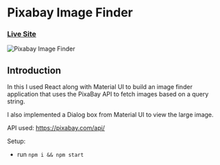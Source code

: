 # Pixabay Image Finder

### [Live Site](https://imagefinder-pixabay.netlify.app)

![Pixabay Image Finder](https://ibb.co/1d7zXnq)

## Introduction
In this I used React along with Material UI to build an image finder application that uses the PixaBay API to fetch images based on a query string. 

I also implemented a Dialog box from Material UI to view the large image.

API used: https://pixabay.com/api/

Setup:
- run ```npm i && npm start```
